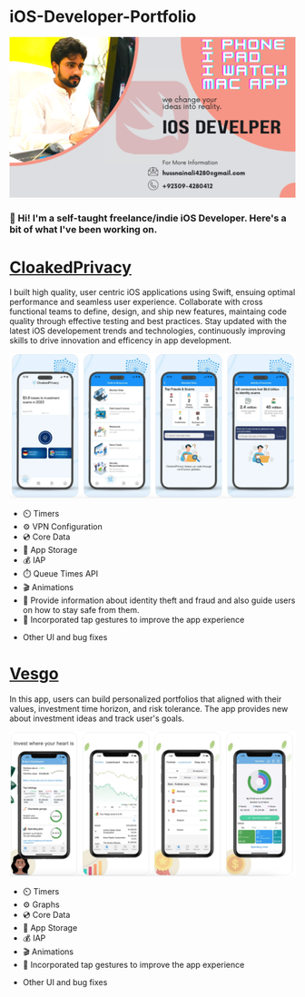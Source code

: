 # iOS-Developer-Portfolio

![Hussnain Ali LinkedIn Banner](portfolio.png)         
 
### 👋 Hi! I'm a self-taught freelance/indie iOS Developer. Here's a bit of what I've been working on.

# [CloakedPrivacy](https://apps.apple.com/us/app/cloakedprivacy/id1661832241)

I built high quality, user centric iOS applications using Swift, ensuing optimal performance and seamless user experience. Collaborate with cross functional teams to define, design, and ship new features, maintaing code quality through effective testing and best practices. Stay updated with the latest iOS developement trends and technologies, continuously improving skills to drive innovation and efficency in app development.









<p align="center">
<img src="Screenshot 2024-07-22 at 11.50.28 AM.png", width="600"/>

</p>

- ⏲️ Timers
- ⚙︎ VPN Configuration
- 💿 Core Data
- 🏦 App Storage
- 💰 IAP
- ⏱️ Queue Times API
- 🎬 Animations
- 🔹 Provide information about identity theft and fraud and also guide users on how to stay safe from them.
- 📲 Incorporated tap gestures to improve the app experience
  
[//]: # " - ⌚️ Added a watch band preview feature so users can see what their face could like like with popular band options"
- Other UI and bug fixes



# [Vesgo](https://apps.apple.com/us/app/vesgo/id1523259331)

In this app, users can build personalized portfolios that aligned with their values, investment time horizon, and risk tolerance. The app provides new about investment ideas and track user's goals.  




<p align="center">
<img src="vesgo.png", width="600"/>

</p>

- ⏲️ Timers
- ⚙︎ Graphs
- 💿 Core Data
- 🏦 App Storage
- 💰 IAP
- 🎬 Animations
- 📲 Incorporated tap gestures to improve the app experience
  
[//]: # " - ⌚️ Added a watch band preview feature so users can see what their face could like like with popular band options"
- Other UI and bug fixes
